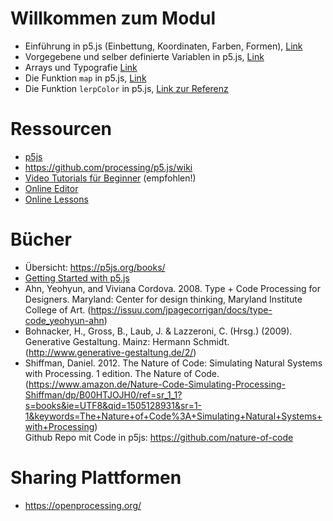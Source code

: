 # Willkommen zum Modul

* Einführung in p5.js (Einbettung, Koordinaten, Farben, Formen), <a href="https://github.com/hzuellig/cocreate_HKB/blob/main/09202022/introp5.md">Link </a>
* Vorgegebene und selber definierte Variablen in p5.js, <a href="https://github.com/hzuellig/cocreate_HKB/blob/main/09202022/variablen.md">Link </a>
* Arrays und Typografie <a href="https://github.com/hzuellig/cocreate_HKB/blob/main/09202022/schrift-array.md">Link </a>
* Die Funktion `map` in p5.js, <a href="https://github.com/hzuellig/cocreate_HKB/blob/main/09202022/mapping.md">Link </a>
* Die Funktion `lerpColor` in p5.js, <a href="https://p5js.org/reference/#/p5/lerpColor">Link zur Referenz</a>



# Ressourcen
* [p5js](https://p5js.org/) 
* https://github.com/processing/p5.js/wiki
* [Video Tutorials für Beginner](https://www.youtube.com/playlist?list=PLRqwX-V7Uu6Zy51Q-x9tMWIv9cueOFTFA) (empfohlen!)
* [Online Editor](https://editor.p5js.org) 
* [Online Lessons](https://creative-coding.decontextualize.com/)

# Bücher 
* Übersicht: https://p5js.org/books/
* [Getting Started with p5.js](https://www.oreilly.com/library/view/make-getting-started/9781457186769/)
* Ahn, Yeohyun, and Viviana Cordova. 2008. Type + Code Processing for Designers. Maryland: Center for design thinking, Maryland Institute College of Art. (https://issuu.com/jpagecorrigan/docs/type-code_yeohyun-ahn)
* Bohnacker, H., Gross, B., Laub, J. & Lazzeroni, C. (Hrsg.) (2009). Generative Gestaltung. Mainz: Hermann Schmidt.(http://www.generative-gestaltung.de/2/)
* Shiffman, Daniel. 2012. The Nature of Code: Simulating Natural Systems with Processing. 1 edition. The Nature of Code. (https://www.amazon.de/Nature-Code-Simulating-Processing-Shiffman/dp/B00HTJOJH0/ref=sr_1_1?s=books&ie=UTF8&qid=1505128931&sr=1-1&keywords=The+Nature+of+Code%3A+Simulating+Natural+Systems+with+Processing)<br/>
Github Repo mit Code in p5js: https://github.com/nature-of-code

# Sharing Plattformen
* https://openprocessing.org/
